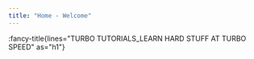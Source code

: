 ```yaml
---
title: "Home - Welcome"
---
```


:fancy-title{lines="TURBO TUTORIALS_LEARN HARD STUFF AT TURBO SPEED" as="h1"}
